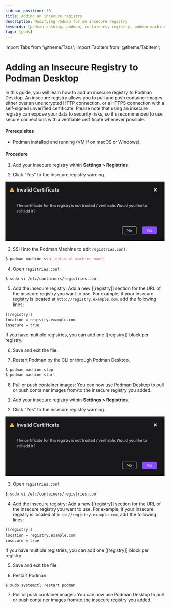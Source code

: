 ```yaml
---
sidebar_position: 10
title: Adding an insecure registry
description: Modifying Podman for an insecure registry
keywords: [podman desktop, podman, containers, registry, podman machine]
tags: [pods]
---
```


import Tabs from '@theme/Tabs';
import TabItem from '@theme/TabItem';

# Adding an Insecure Registry to Podman Desktop

In this guide, you will learn how to add an insecure registry to Podman Desktop. An insecure registry allows you to pull and push container images either over an unencrypted HTTP connection, or a HTTPS connection with a self-signed unverified certificate. Please note that using an insecure registry can expose your data to security risks, so it's recommended to use secure connections with a verifiable certificate whenever possible.

#### Prerequisites

- Podman installed and running (VM if on macOS or Windows).

#### Procedure

<Tabs groupId="operating-systems">
<TabItem value="macwin" label="macOS & Windows">

1. Add your insecure registry within **<icon icon="fa-solid fa-cog" size="lg" /> Settings > Registries**.

2. Click "Yes" to the insecure registry warning.

![Podman Desktop Registry Warning](./img/registry-warning-insecure.png)

3. SSH into the Podman Machine to edit `registries.conf`.

```sh
$ podman machine ssh [optional-machine-name]
```

4. Open `registries.conf`.

```sh
$ sudo vi /etc/containers/registries.conf
```

5. Add the insecure registry: Add a new [[registry]] section for the URL of the insecure registry you want to use. For example, if your insecure registry is located at `http://registry.example.com`, add the following lines:

```sh
[[registry]]
location = registry.example.com
insecure = true
```

If you have multiple registries, you can add one [[registry]] block per registry.

6. Save and exit the file.

7. Restart Podman by the CLI or through Podman Desktop.

```sh
$ podman machine stop
$ podman machine start
```

8. Pull or push container images: You can now use Podman Desktop to pull or push container images from/to the insecure registry you added.

</TabItem>
<TabItem value="linux" label="Linux">

1. Add your insecure registry within **<icon icon="fa-solid fa-cog" size="lg" /> Settings > Registries**.

2. Click "Yes" to the insecure registry warning.

![Podman Desktop Registry Warning](./img/registry-warning-insecure.png)

3. Open `registries.conf`.

```sh
$ sudo vi /etc/containers/registries.conf
```

4. Add the insecure registry: Add a new [[registry]] section for the URL of the insecure registry you want to use. For example, if your insecure registry is located at `http://registry.example.com`, add the following lines:

```sh
[[registry]]
location = registry.example.com
insecure = true
```

If you have multiple registries, you can add one [[registry]] block per registry:

5. Save and exit the file.

6. Restart Podman.

```sh
$ sudo systemctl restart podman
```

7. Pull or push container images: You can now use Podman Desktop to pull or push container images from/to the insecure registry you added.

</TabItem>
</Tabs>
